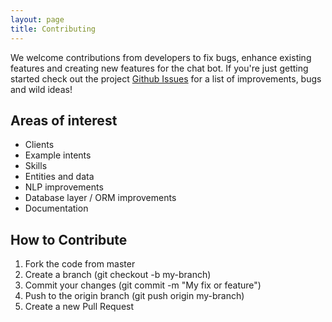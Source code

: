```yaml
---
layout: page
title: Contributing
---
```


We welcome contributions from developers to fix bugs, enhance existing features and creating new features for the chat bot. If you're just getting started check out the project [Github Issues](https://github.com/darrenmoore/GoodIntentionsChatBot/issues) for a list of improvements, bugs and wild ideas!

## Areas of interest

* Clients
* Example intents
* Skills
* Entities and data
* NLP improvements
* Database layer / ORM improvements
* Documentation


## How to Contribute

1. Fork the code from master
2. Create a branch (git checkout -b my-branch)
3. Commit your changes (git commit -m "My fix or feature")
4. Push to the origin branch (git push origin my-branch)
5. Create a new Pull Request
